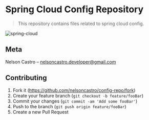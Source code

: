 # Spring Cloud Config Repository
> This repository contains files related to spring cloud config.

![spring-cloud](https://user-images.githubusercontent.com/4312368/97017037-d7977c80-1523-11eb-8af3-07c68c78a858.jpg)

## Meta

Nelson Castro – nelsoncastro.developer@gmail.com

## Contributing

1. Fork it (<https://github.com/nelsoncastro/config-repo/fork>)
2. Create your feature branch (`git checkout -b feature/fooBar`)
3. Commit your changes (`git commit -am 'Add some fooBar'`)
4. Push to the branch (`git push origin feature/fooBar`)
5. Create a new Pull Request
